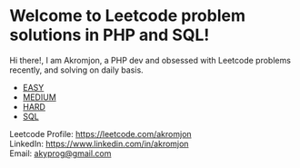 # Welcome to Leetcode problem solutions in PHP and SQL!

Hi there!,
I am Akromjon, a PHP dev and obsessed with Leetcode problems recently, and solving on daily basis. 

 - [EASY](https://github.com/akromjon/leetcode-php/tree/main/easy)
 - [MEDIUM](https://github.com/akromjon/leetcode-php/tree/main/medium)
 - [HARD](https://github.com/akromjon/leetcode-php/tree/main/hard)<br>
 - [SQL](https://github.com/akromjon/leetcode-php/tree/main/sql)


Leetcode Profile: https://leetcode.com/akromjon <br>
LinkedIn: https://www.linkedin.com/in/akromjon <br>
Email: akyprog@gmail.com <br>